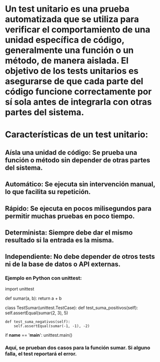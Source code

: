 # Un test unitario es una prueba automatizada que se utiliza para verificar el comportamiento de una unidad específica de código, generalmente una función o un método, de manera aislada. El objetivo de los tests unitarios es asegurarse de que cada parte del código funcione correctamente por sí sola antes de integrarla con otras partes del sistema.

# Características de un test unitario:
## Aísla una unidad de código: Se prueba una función o método sin depender de otras partes del sistema.

## Automático: Se ejecuta sin intervención manual, lo que facilita su repetición.

## Rápido: Se ejecuta en pocos milisegundos para permitir muchas pruebas en poco tiempo.

## Determinista: Siempre debe dar el mismo resultado si la entrada es la misma.

## Independiente: No debe depender de otros tests ni de la base de datos o API externas.

### Ejemplo en Python con unittest:

import unittest

def sumar(a, b):
    return a + b

class TestSumar(unittest.TestCase):
    def test_suma_positivos(self):
        self.assertEqual(sumar(2, 3), 5)

    def test_suma_negativos(self):
        self.assertEqual(sumar(-1, -1), -2)

if __name__ == '__main__':
    unittest.main()


### Aquí, se prueban dos casos para la función sumar. Si alguno falla, el test reportará el error.